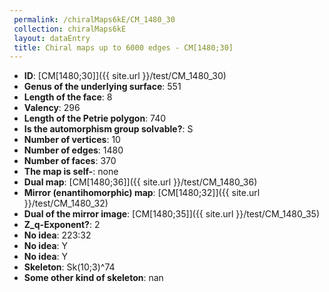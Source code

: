 ```yaml
--- 
 permalink: /chiralMaps6kE/CM_1480_30 
 collection: chiralMaps6kE
 layout: dataEntry
 title: Chiral maps up to 6000 edges - CM[1480;30]
---
```


- **ID**: [CM[1480;30]]({{ site.url }}/test/CM_1480_30)
- **Genus of the underlying surface**: 551
- **Length of the face**: 8
- **Valency**: 296
- **Length of the Petrie polygon**: 740
- **Is the automorphism group solvable?**: S
- **Number of vertices**: 10
- **Number of edges**: 1480
- **Number of faces**: 370
- **The map is self-**: none
- **Dual map**: [CM[1480;36]]({{ site.url }}/test/CM_1480_36)
- **Mirror (enantihomorphic) map**: [CM[1480;32]]({{ site.url }}/test/CM_1480_32)
- **Dual of the mirror image**: [CM[1480;35]]({{ site.url }}/test/CM_1480_35)
- **Z_q-Exponent?**: 2
- **No idea**:  223:32
- **No idea**: Y
- **No idea**: Y
- **Skeleton**: Sk(10;3)^74
- **Some other kind of skeleton**: nan
